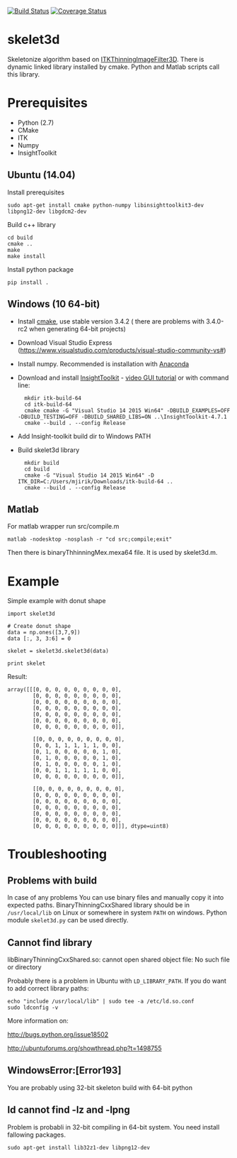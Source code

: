 [![Build Status](https://travis-ci.org/mjirik/skelet3d.svg)](https://travis-ci.org/mjirik/skelet3d)
[![Coverage Status](https://coveralls.io/repos/mjirik/skelet3d/badge.svg)](https://coveralls.io/r/mjirik/skelet3d)

skelet3d
========

Skeletonize algorithm based on [ITKThinningImageFilter3D](http://hdl.handle.net/1926/1292). 
There is dynamic linked library installed by cmake. Python and Matlab 
scripts call this library. 

Prerequisites
=============

  * Python (2.7)
  * CMake
  * ITK
  * Numpy
  * InsightToolkit

## Ubuntu (14.04)

Install prerequisites 

    sudo apt-get install cmake python-numpy libinsighttoolkit3-dev libpng12-dev libgdcm2-dev
    
Build c++ library

    cd build
    cmake ..
    make
    make install
    
Install python package

    pip install .

## Windows (10 64-bit) 
 
* Install [cmake](https://cmake.org/), use stable version 3.4.2 ( there are problems with 3.4.0-rc2 when generating 64-bit projects)
* Download Visual Studio Express (https://www.visualstudio.com/products/visual-studio-community-vs#)
* Install numpy. Recommended is installation with [Anaconda](https://www.continuum.io/downloads) 
* Download and install [InsightToolkit](http://www.itk.org/) - [video GUI tutorial](https://www.youtube.com/watch?v=f79joU6FTFQ) or with command line:

        mkdir itk-build-64
        cd itk-build-64
        cmake cmake -G "Visual Studio 14 2015 Win64" -DBUILD_EXAMPLES=OFF -DBUILD_TESTING=OFF -DBUILD_SHARED_LIBS=ON ..\InsightToolkit-4.7.1
        cmake --build . --config Release
        
* Add Insight-toolkit build dir to Windows PATH
* Build skelet3d library

        mkdir build
        cd build
        cmake -G "Visual Studio 14 2015 Win64" -D ITK_DIR=C:/Users/mjirik/Downloads/itk-build-64 ..
        cmake --build . --config Release
        
 


## Matlab

For matlab wrapper run src/compile.m

    matlab -nodesktop -nosplash -r "cd src;compile;exit"

Then there is binaryThhinningMex.mexa64 file. It is used by skelet3d.m.

Example
=======

Simple example with donut shape

    import skelet3d

    # Create donut shape
    data = np.ones([3,7,9])
    data [:, 3, 3:6] = 0

    skelet = skelet3d.skelet3d(data)

    print skelet

Result:

    array([[[0, 0, 0, 0, 0, 0, 0, 0, 0],
            [0, 0, 0, 0, 0, 0, 0, 0, 0],
            [0, 0, 0, 0, 0, 0, 0, 0, 0],
            [0, 0, 0, 0, 0, 0, 0, 0, 0],
            [0, 0, 0, 0, 0, 0, 0, 0, 0],
            [0, 0, 0, 0, 0, 0, 0, 0, 0],
            [0, 0, 0, 0, 0, 0, 0, 0, 0]],

            [[0, 0, 0, 0, 0, 0, 0, 0, 0],
            [0, 0, 1, 1, 1, 1, 1, 0, 0],
            [0, 1, 0, 0, 0, 0, 0, 1, 0],
            [0, 1, 0, 0, 0, 0, 0, 1, 0],
            [0, 1, 0, 0, 0, 0, 0, 1, 0],
            [0, 0, 1, 1, 1, 1, 1, 0, 0],
            [0, 0, 0, 0, 0, 0, 0, 0, 0]],

            [[0, 0, 0, 0, 0, 0, 0, 0, 0],
            [0, 0, 0, 0, 0, 0, 0, 0, 0],
            [0, 0, 0, 0, 0, 0, 0, 0, 0],
            [0, 0, 0, 0, 0, 0, 0, 0, 0],
            [0, 0, 0, 0, 0, 0, 0, 0, 0],
            [0, 0, 0, 0, 0, 0, 0, 0, 0],
            [0, 0, 0, 0, 0, 0, 0, 0, 0]]], dtype=uint8)



Troubleshooting
===============

Problems with build
-------------------

In case of any problems You can use binary files and manually copy it into 
expected paths. BinaryThinningCxxShared library should be in `/usr/local/lib` 
on Linux or somewhere in system `PATH` on windows. Python module `skelet3d.py`
can be used directly.


Cannot find library
-------------------


libBinaryThinningCxxShared.so: cannot open shared object file: No such file or 
directory


Probably there is a problem in Ubuntu with `LD_LIBRARY_PATH`. If you do want 
to add correct library paths:

    echo "include /usr/local/lib" | sudo tee -a /etc/ld.so.conf
    sudo ldconfig -v

More information on:

http://bugs.python.org/issue18502

http://ubuntuforums.org/showthread.php?t=1498755


WindowsError:[Error193]
-----------------------

You are probably using 32-bit skeleton build with 64-bit python

ld cannot find -lz and -lpng
-----------------------------

Problem is probabli in 32-bit compiling in 64-bit system. You need install fallowing packages. 
    
    sudo apt-get install lib32z1-dev libpng12-dev


